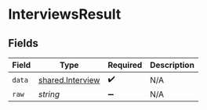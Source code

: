 # InterviewsResult


## Fields

| Field                                                       | Type                                                        | Required                                                    | Description                                                 |
| ----------------------------------------------------------- | ----------------------------------------------------------- | ----------------------------------------------------------- | ----------------------------------------------------------- |
| `data`                                                      | [shared.Interview](../../../sdk/models/shared/interview.md) | :heavy_check_mark:                                          | N/A                                                         |
| `raw`                                                       | *string*                                                    | :heavy_minus_sign:                                          | N/A                                                         |